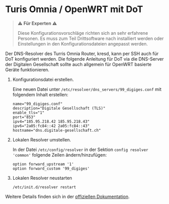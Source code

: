 # Turis Omnia / OpenWRT mit DoT

> :warning: **Für Experten** :warning:
>
>Diese Konfigurationsvorschläge richten sich an sehr erfahrene Personen. Es muss zum Teil Drittsoftware nach installiert werden oder Einstellungen in den Konfigurationsdateien angepasst werden.

Der DNS-Resolver des Turris Omnia Router, kresd, kann per SSH auch für DoT konfiguriert werden. Die folgende Anleitung für DoT via die DNS-Server der Digitalen Gesellschaft sollte auch allgemein für OpenWRT basierte Geräte funktionieren.

1. Konfigurationsdatei erstellen.

   Eine neuen Datei unter `/etc/resolver/dns_servers/99_digiges.conf` mit folgendem Inhalt erstellen:
   ```
   name="99_digiges.conf"
   description="Digitale Gesellschaft (TLS)"
   enable_tls="1"
   port="853"
   ipv4="185.95.218.42 185.95.218.43"
   ipv6="2a05:fc84::42 2a05:fc84::43"
   hostname="dns.digitale-gesellschaft.ch"
   ```
2. Lokalen Resolver umstellen.

   In der Datei `/etc/config/resolver` in der Sektion `config resolver 'common'` folgende Zeilen ändern/hinzufügen: 
   ```
   option forward_upstream '1'
   option forward_custom '99_digiges'
   ```
3. Lokalen Resolver neustarten
   ```
   /etc/init.d/resolver restart
   ```

Weitere Details finden sich in der [offiziellen Dokumentation](https://doc.turris.cz/doc/en/public/dns_knot_misc).
